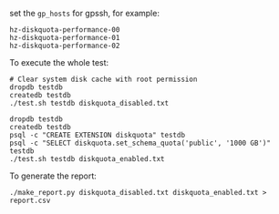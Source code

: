 set the `gp_hosts` for gpssh, for example:
```
hz-diskquota-performance-00
hz-diskquota-performance-01
hz-diskquota-performance-02
```

To execute the whole test:

```
# Clear system disk cache with root permission
dropdb testdb
createdb testdb
./test.sh testdb diskquota_disabled.txt

dropdb testdb
createdb testdb
psql -c "CREATE EXTENSION diskquota" testdb
psql -c "SELECT diskquota.set_schema_quota('public', '1000 GB')" testdb
./test.sh testdb diskquota_enabled.txt
```

To generate the report:

```
./make_report.py diskquota_disabled.txt diskquota_enabled.txt > report.csv
```
